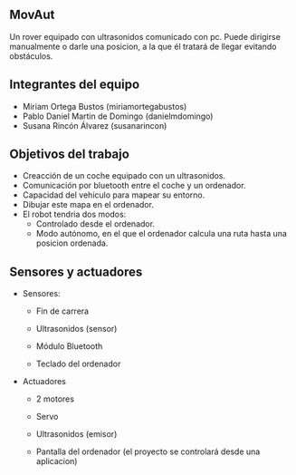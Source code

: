 ﻿## MovAut 

Un rover equipado con ultrasonidos comunicado con pc. Puede dirigirse manualmente o darle una posicion, a la que él tratará de llegar evitando obstáculos.

## Integrantes del equipo

* Miriam Ortega Bustos (miriamortegabustos)
* Pablo Daniel Martin de Domingo (danielmdomingo)
* Susana Rincón Álvarez (susanarincon)

## Objetivos del trabajo

* Creacción de un coche equipado con un ultrasonidos.
* Comunicación por bluetooth entre el coche y un ordenador.
* Capacidad del vehiculo para mapear su entorno.
* Dibujar este mapa en el ordenador.
* El robot tendria dos modos:
	* Controlado desde el ordenador.
	* Modo autónomo, en el que el ordenador calcula una ruta hasta una posicion ordenada.

## Sensores y actuadores

* Sensores:
  
	* Fin de carrera
  
	* Ultrasonidos (sensor)
  
	* Módulo Bluetooth
  
	* Teclado del ordenador

* Actuadores
  
	* 2 motores
  
	* Servo
  
	* Ultrasonidos (emisor)
  
	* Pantalla del ordenador (el proyecto se controlará desde una aplicacion)